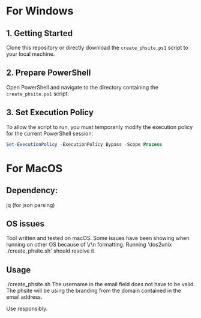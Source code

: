 # For Windows

## 1. Getting Started
Clone this repository or directly download the `create_phsite.ps1` script to your local machine.

## 2. Prepare PowerShell
Open PowerShell and navigate to the directory containing the `create_phsite.ps1` script.

## 3. Set Execution Policy
To allow the script to run, you must temporarily modify the execution policy for the current PowerShell session:

```powershell
Set-ExecutionPolicy -ExecutionPolicy Bypass -Scope Process
```

# For MacOS
## Dependency: 
jq (for json parsing)

## OS issues
Tool written and tested on macOS. Some issues have been showing when running on other OS because of \r\n formatting. Running 'dos2unix ./create_phsite.sh' should resolve it. 

## Usage
./create_phsite.sh <email> 
The username in the email field does not have to be valid. The phsite will be using the branding from the domain contained in the email address.

Use responsibly. 
